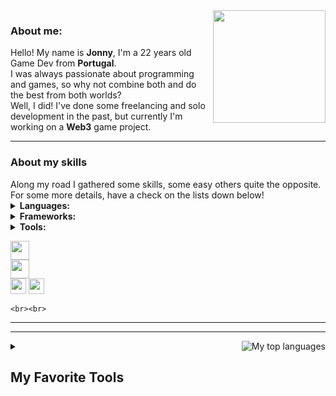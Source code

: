 <img scr="https://user-images.githubusercontent.com/47785504/214736181-92b52e4c-131c-420f-8fb4-f5c96a4c3e13.png">
<img height="180em" src="https://github-readme-stats.vercel.app/api?username=Jonnyriam&show_icons=true&hide_border=true&count_private=true&include_all_commits=true&theme=onedark&hide_rank=true" align="right"/>
<p align="left">
	<h3>About me:</h3>
	Hello! My name is <b>Jonny</b>, I'm a 22 years old Game Dev from <b>Portugal</b>.<br>
	I was always passionate about programming and games, so why not combine both and do the best from both worlds?<br>
	Well, I did! I've done some freelancing and solo development in the past, but currently I'm working on a <b>Web3</b> game project.
</p>
<hr>
<p>
	<h3>About my skills</h3>
	Along my road I gathered some skills, some easy others quite the opposite.<br>
	For some more details, have a check on the lists down below!
	<details>
		<summary>
			<b>Languages:</b>
		</summary>
		<p>
			<br>
			These are the ones I feel the most comfortable working on:
			<br>
			<img src="https://skillicons.dev/icons?i=cs,cpp,c,kotlin" height=45px>
			<p>
			But I also do know these:
			<br>
			<img src="https://skillicons.dev/icons?i=js,typescript,lua,py,html,css,mysql" height=45px>
		</p>
	</details>
	<details>
		<summary>
			<b>Frameworks:</b>
		</summary>
		<p>
			These are the ones I feel the most comfortable working on:
			<br>
			<img src="https://skillicons.dev/icons?i=angular,dotnet,nodejs" height=45px> 
			<br>
			But I also do know these:
			<br>
			<img src="https://skillicons.dev/icons?i=django,bootstrap,react" height=45px>
			<br>
			<br>
		</p>
	</details>
	<details>
		<summary>
			<b>Tools:</b>
		</summary>
		<p>
			These are the ones I feel the most comfortable working on:
			<br>
			<img src="https://skillicons.dev/icons?i=angular,dotnet,nodejs" height=45px> 
			<br>
			But I also do know these:
			<br>
			<img src="https://skillicons.dev/icons?i=django,bootstrap,react" height=45px>
			<br>
			<br>
		</p>
	</details>
	
</p>

<p>
	<img src="https://skillicons.dev/icons?i=git,unity,cs,cpp,c,angular,js,html,css,py,lua" height=30px><br>
	<img src="https://skillicons.dev/icons?i=git,unity,cs,cpp,c,angular,js,html,css" height=30px><br>
	<img src="https://img.shields.io/badge/Angular-DD0031?logo=angular&style=flat" height=25px>
	<img src="https://img.shields.io/badge/HTML5-E34F26?logo=html5&style=flat&logoColor=white" height=25px><br>
</p>
<p align="center">
	
	<br><br>
</p>
<hr>
<p align="center">
</p>
<hr>
<p align=center>
    <img src="https://github-readme-stats.vercel.app/api/top-langs/?username=Jonnyriam&hide_title=true&theme=onedark&hide_border=true&langs_count=10" alt="My top languages" align="right"/>
</p>
<details>
	<summary>
		<h2>My Favorite Tools</h2>
	</summary>
</details>
